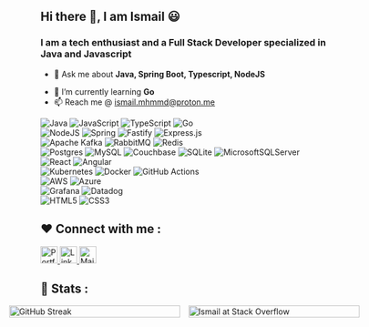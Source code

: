 ## Hi there 👋, I am Ismail 😃

### I am a tech enthusiast and a Full Stack Developer specialized in Java and Javascript

<!-- 👯 I’m looking to collaborate on ... -->
<!-- 🤔 I’m looking for help with ... -->
- 💬 Ask me about **Java, Spring Boot, Typescript, NodeJS**
<!-- 😄 Pronouns: ...-->
<!-- ⚡ Fun fact: ... -->
- 🌱 I’m currently learning **Go**
- 📫 Reach me @ ismail.mhmmd@proton.me

<!-- badges referenced from https://github.com/Ileriayo/markdown-badges -->

![Java](https://img.shields.io/badge/java-%23ED8B00.svg?style=for-the-badge&logo=openjdk&logoColor=white)
![JavaScript](https://img.shields.io/badge/javascript-%23323330.svg?style=for-the-badge&logo=javascript&logoColor=%23F7DF1E)
![TypeScript](https://img.shields.io/badge/typescript-%23007ACC.svg?style=for-the-badge&logo=typescript&logoColor=white)
![Go](https://img.shields.io/badge/go-%2300ADD8.svg?style=for-the-badge&logo=go&logoColor=white)
</br>
![NodeJS](https://img.shields.io/badge/node.js-6DA55F?style=for-the-badge&logo=node.js&logoColor=white)
![Spring](https://img.shields.io/badge/spring-%236DB33F.svg?style=for-the-badge&logo=spring&logoColor=white)
![Fastify](https://img.shields.io/badge/fastify-%23000000.svg?style=for-the-badge&logo=fastify&logoColor=white)
![Express.js](https://img.shields.io/badge/express.js-%23404d59.svg?style=for-the-badge&logo=express&logoColor=%2361DAFB)
</br>
![Apache Kafka](https://img.shields.io/badge/Apache%20Kafka-000?style=for-the-badge&logo=apachekafka)
![RabbitMQ](https://img.shields.io/badge/Rabbitmq-FF6600?style=for-the-badge&logo=rabbitmq&logoColor=white)
![Redis](https://img.shields.io/badge/redis-%23DD0031.svg?style=for-the-badge&logo=redis&logoColor=white)
</br>
![Postgres](https://img.shields.io/badge/postgres-%23316192.svg?style=for-the-badge&logo=postgresql&logoColor=white)
![MySQL](https://img.shields.io/badge/mysql-4479A1.svg?style=for-the-badge&logo=mysql&logoColor=white)
![Couchbase](https://img.shields.io/badge/Couchbase-EA2328?style=for-the-badge&logo=couchbase&logoColor=white)
![SQLite](https://img.shields.io/badge/sqlite-%2307405e.svg?style=for-the-badge&logo=sqlite&logoColor=white)
![MicrosoftSQLServer](https://img.shields.io/badge/Microsoft%20SQL%20Server-CC2927?style=for-the-badge&logo=microsoft%20sql%20server&logoColor=white)
</br>
![React](https://img.shields.io/badge/react-%2320232a.svg?style=for-the-badge&logo=react&logoColor=%2361DAFB)
![Angular](https://img.shields.io/badge/angular-%23DD0031.svg?style=for-the-badge&logo=angular&logoColor=white)
</br>
![Kubernetes](https://img.shields.io/badge/kubernetes-%23326ce5.svg?style=for-the-badge&logo=kubernetes&logoColor=white)
![Docker](https://img.shields.io/badge/docker-%230db7ed.svg?style=for-the-badge&logo=docker&logoColor=white)
![GitHub Actions](https://img.shields.io/badge/github%20actions-%232671E5.svg?style=for-the-badge&logo=githubactions&logoColor=white)
</br>
![AWS](https://img.shields.io/badge/AWS-%23FF9900.svg?style=for-the-badge&logo=amazon-aws&logoColor=white)
![Azure](https://img.shields.io/badge/azure-%230072C6.svg?style=for-the-badge&logo=microsoftazure&logoColor=white)
</br>
![Grafana](https://img.shields.io/badge/grafana-%23F46800.svg?style=for-the-badge&logo=grafana&logoColor=white)
![Datadog](https://img.shields.io/badge/datadog-%23632CA6.svg?style=for-the-badge&logo=datadog&logoColor=white)
</br>
![HTML5](https://img.shields.io/badge/html5-%23E34F26.svg?style=for-the-badge&logo=html5&logoColor=white)
![CSS3](https://img.shields.io/badge/css3-%231572B6.svg?style=for-the-badge&logo=css3&logoColor=white)

## ❤️ Connect with me :
<p>
<a href="https://www.ismailm.xyz/" target="_blank">
    <img alt="Portfolio" src="https://img.shields.io/badge/ismailm.xyz-20B2AA?style=for-the-badge"  height="30px"/>
  </a>
  <a href="https://www.linkedin.com/in/ismail-mohmmd/" target="_blank">
    <img alt="LinkedIn" src="https://img.shields.io/badge/linkedin-%230077B5.svg?&style=for-the-badge&logo=linkedin&logoColor=white"  height="30px"/>
  </a>
  <a href="mailto: ismail.mhmmd@proton.me" target="_blank">
    <img alt="Mail" src="https://img.shields.io/badge/ProtonMail-8B89CC?style=for-the-badge&logo=protonmail&logoColor=white"  height="30px"/>
  </a>
</p>

## 🌠 Stats :

<div style="display: flex; flex-direction: row; gap: 15px; justify-content: center;">
  <div style="flex: 1; min-width: 300px; max-width: 48%;">
    <img src="https://github-readme-streak-stats.herokuapp.com?user=ismailmmd&theme=dark&border_radius=5&exclude_days=Sun%2CSat" alt="GitHub Streak" width="100%">
  </div>
  <div style="flex: 1; min-width: 300px; max-width: 48%;">
    <a href="https://stackoverflow.com/users/7962589/ismail">
      <img src="https://stackoverflow-card.vercel.app/?userID=7962589&theme=gruvbox-dark" alt="Ismail at Stack Overflow" width="100%">
    </a>
  </div>
</div>
